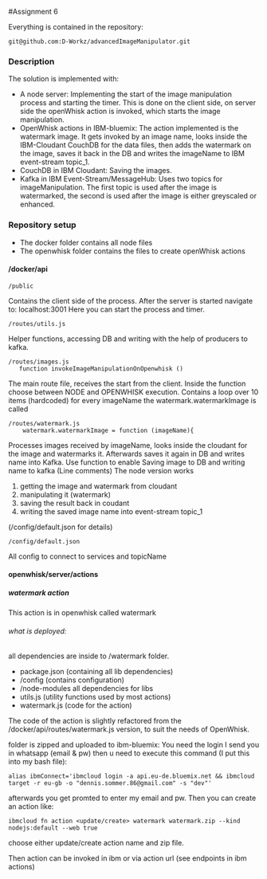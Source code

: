 #Assignment 6

Everything is contained in the repository: 
```
git@github.com:D-Workz/advancedImageManipulator.git
```
### Description

The solution is implemented with:
 * A node server: Implementing the start of the image manipulation process and starting the timer. This is done on the client side, on server side the openWhisk action is invoked, which starts the image manipulation.
 * OpenWhisk actions in IBM-bluemix: The action implemented is the watermark image. It gets invoked by an image name, looks inside the IBM-Cloudant CouchDB for the data files, then adds the watermark on the image, saves it back in the DB and writes the imageName to IBM event-stream topic_1.
 * CouchDB in IBM Cloudant: Saving the images.
 * Kafka in IBM Event-Stream/MessageHub: Uses two topics for imageManipulation. The first topic is used after the image is watermarked, the second is used after the image is either greyscaled or enhanced.

### Repository setup

* The docker folder contains all node files
* The openwhisk folder contains the files to create openWhisk actions

#### /docker/api

```
/public
```

Contains the client side of the process. After the server is started navigate to: localhost:3001
Here you can start the process and timer.
```
/routes/utils.js
```
Helper functions, accessing DB and writing with the help of producers to kafka.

```
/routes/images.js
   function invokeImageManipulationOnOpenwhisk ()
```
The main route file, receives the start from the client. 
Inside the function choose between NODE and OPENWHISK execution.
Contains a loop over 10 items (hardcoded) for every imageName the watermark.watermarkImage is called
```
/routes/watermark.js
    watermark.watermarkImage = function (imageName){
```
Processes images received by imageName, looks inside the cloudant for the image and watermarks it. Afterwards saves it again in DB and writes name into Kafka.
Use function to enable Saving image to DB and writing name to kafka (Line comments)
The node version works
1. getting the image and watermark from cloudant
2. manipulating it (watermark)
3. saving the result back in coudant 
4. writing the saved image name into event-stream topic_1 

(/config/default.json for details)
```
/config/default.json
```
All config to connect to services and topicName

#### openwhisk/server/actions

##### watermark action 
This action is in openwhisk called watermark

###### what is deployed:
all dependencies are inside to /watermark folder. 
* package.json (containing all lib dependencies)
* /config (contains configuration)
* /node-modules all dependencies for libs
* utils.js (utility functions used by most actions) 
* watermark.js (code for the action)

The code of the action is slightly refactored from the /docker/api/routes/watermark.js version, to suit the needs of OpenWhisk. 

folder is zipped and uploaded to ibm-bluemix:
You need the login I send you in whatsapp (email & pw) 
then u need to execute this command (I put this into my bash file): 
```
alias ibmConnect='ibmcloud login -a api.eu-de.bluemix.net && ibmcloud target -r eu-gb -o "dennis.sommer.86@gmail.com" -s "dev"'
```
afterwards you get promted to enter my email and pw.
Then you can create an action like:
```
ibmcloud fn action <update/create> watermark watermark.zip --kind nodejs:default --web true
```
choose either update/create action name and zip file. 

Then action can be invoked in ibm or via action url (see endpoints in ibm actions)